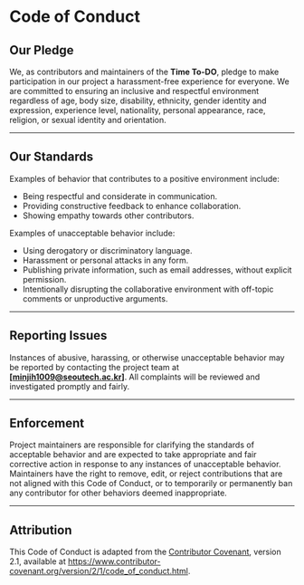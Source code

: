 # Code of Conduct

## Our Pledge
We, as contributors and maintainers of the **Time To-DO**, pledge to make participation in our project a harassment-free experience for everyone. We are committed to ensuring an inclusive and respectful environment regardless of age, body size, disability, ethnicity, gender identity and expression, experience level, nationality, personal appearance, race, religion, or sexual identity and orientation.

---

## Our Standards
Examples of behavior that contributes to a positive environment include:
- Being respectful and considerate in communication.
- Providing constructive feedback to enhance collaboration.
- Showing empathy towards other contributors.

Examples of unacceptable behavior include:
- Using derogatory or discriminatory language.
- Harassment or personal attacks in any form.
- Publishing private information, such as email addresses, without explicit permission.
- Intentionally disrupting the collaborative environment with off-topic comments or unproductive arguments.

---

## Reporting Issues
Instances of abusive, harassing, or otherwise unacceptable behavior may be reported by contacting the project team at **[minjih1009@seoutech.ac.kr]**. All complaints will be reviewed and investigated promptly and fairly.

---

## Enforcement
Project maintainers are responsible for clarifying the standards of acceptable behavior and are expected to take appropriate and fair corrective action in response to any instances of unacceptable behavior.  
Maintainers have the right to remove, edit, or reject contributions that are not aligned with this Code of Conduct, or to temporarily or permanently ban any contributor for other behaviors deemed inappropriate.

---

## Attribution
This Code of Conduct is adapted from the [Contributor Covenant](https://www.contributor-covenant.org), version 2.1, available at https://www.contributor-covenant.org/version/2/1/code_of_conduct.html.

